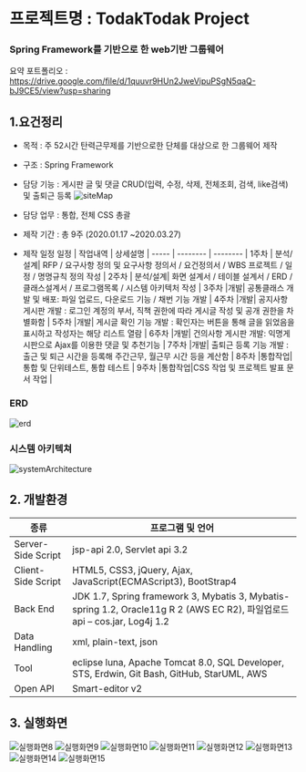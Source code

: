 ﻿# 프로젝트명 : **TodakTodak Project**
 
 ### Spring Framework를 기반으로 한 web기반 그룹웨어
 요약 포트폴리오 : https://drive.google.com/file/d/1quuvr9HUn2JweVipuPSgN5qaQ-bJ9CE5/view?usp=sharing

## 1.요건정리
 - 목적 : 주 52시간 탄력근무제를 기반으로한 단체를 대상으로 한 그룹웨어 제작 
 - 구조 :  Spring Framework
 - 담당 기능 : 게시판 글 및 댓글 CRUD(입력, 수정, 삭제, 전체조회, 검색, like검색) 및 출퇴근 등록
![siteMap](https://user-images.githubusercontent.com/62315622/85417656-d3297a00-b5aa-11ea-8c83-cb26ab1f3d52.png)

 - 담당 업무 : 통합, 전체 CSS 총괄
 - 제작 기간 : 총 9주 (2020.01.17 ~2020.03.27)
 - 제작 일정
      일정	|	작업내역	| 상세설명 |
      ----- 	|	--------	| --------	|
      1주차	| 분석/설계| RFP / 요구사항 정의 및 요구사항 정의서 / 요건정의서 / WBS 프로젝트 / 일정 / 명명규칙 정의 작성 |
      2주차	|	분석/설계| 화면 설계서 / 테이블 설계서 / ERD / 클래스설계서 / 프로그램목록 / 시스템 아키텍처 작성 |
      3주차	|개발| 공통클래스 개발 및 배포: 파일 업로드, 다운로드 기능 / 채번 기능 개발 |
      4주차	|개발| 공지사항 게시판 개발 : 로그인 계정의 부서, 직책 권한에 따라 게시글 작성 및 공개 권한을 차별화함	|
      5주차	|개발| 게시글 확인 기능 개발 : 확인자는 버튼을 통해 글을 읽었음을 표시하고 작성자는 해당 리스트 열람	|
      6주차	|개발| 건의사항 게시판 개발: 익명게시판으로  Ajax를 이용한 댓글 및 추천기능 |
      7주차	|개발| 출퇴근 등록 기능 개발 : 출근 및 퇴근 시간을 등록해 주간근무, 월근무 시간 등을 계산함	|
      8주차	|통합작업| 통합 및 단위테스트, 통합 테스트	|
      9주차	|통합작업|CSS 작업 및 프로젝트 발표 문서 작업	|


### ERD
![erd](https://user-images.githubusercontent.com/62315622/84861319-b7563d80-b0ab-11ea-9bd2-f81b7a11dc53.PNG)


### 시스템 아키텍쳐
![systemArchitecture](https://user-images.githubusercontent.com/62315622/84861320-b7563d80-b0ab-11ea-8250-3652e8384f39.PNG)

## 2. 개발환경 
  종류                 | 프로그램 및 언어 |
  -------------------- |--------------|
  Server-Side Script   |   jsp-api 2.0, Servlet api 3.2   |
  Client-Side Script   |   HTML5, CSS3, jQuery, Ajax, JavaScript(ECMAScript3), BootStrap4   |
  Back End   |   JDK 1.7, Spring framework 3, Mybatis 3, Mybatis-spring 1.2, Oracle11g R 2 (AWS EC R2), 파일업로드 api – cos.jar, Log4j 1.2   |
  Data Handling   |   xml, plain-text, json   |
  Tool   |   eclipse luna, Apache Tomcat 8.0, SQL Developer, STS, Erdwin, Git Bash, GitHub, StarUML, AWS   |
  Open API   |   Smart-editor v2   |




## 3. 실행화면

![실행화면8](https://user-images.githubusercontent.com/62315622/87771975-0c78a100-c85c-11ea-9550-bf858343abde.PNG)
![실행화면9](https://user-images.githubusercontent.com/62315622/87771953-07b3ed00-c85c-11ea-9ca5-91db8502de4a.PNG)
![실행화면10](https://user-images.githubusercontent.com/62315622/87771957-097db080-c85c-11ea-81bb-9ec53e84d669.PNG)
![실행화면11](https://user-images.githubusercontent.com/62315622/87771959-0a164700-c85c-11ea-8005-18fd3ddd61a8.PNG)
![실행화면12](https://user-images.githubusercontent.com/62315622/87771964-0aaedd80-c85c-11ea-847c-15f7a8387fb2.PNG)
![실행화면13](https://user-images.githubusercontent.com/62315622/87771967-0b477400-c85c-11ea-8ae8-4da00c008b76.PNG)
![실행화면14](https://user-images.githubusercontent.com/62315622/87771969-0b477400-c85c-11ea-9501-8bd996ebcfe4.PNG)
![실행화면15](https://user-images.githubusercontent.com/62315622/87771972-0be00a80-c85c-11ea-8fc0-b6c5a057b16f.PNG)

